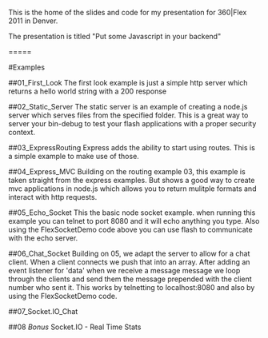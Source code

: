 This is the home of the slides and code for my presentation for 360|Flex 2011 in Denver.

The presentation is titled "Put some Javascript in your backend"

=====

#Examples

##01\_First\_Look
The first look example is just a simple http server which returns a hello world string with a 200 response


##02\_Static\_Server
The static server is an example of creating a node.js server which serves files from the specified folder. This is a great way to server your bin-debug to test your flash applications with a proper security context.

##03\_ExpressRouting
Express adds the ability to start using routes. This is a simple example to make use of those.

##04\_Express\_MVC
Building on the routing example 03, this example is taken straight from the express examples. But shows a good way to create mvc applications in node.js which allows you to return mulitple formats and interact with http requests.

##05\_Echo\_Socket
This the basic node socket example.  when running this example you can telnet to port 8080 and it will echo anything you type.  Also using the FlexSocketDemo code above you can use flash to communicate with the echo server.

##06\_Chat\_Socket
Building on 05, we adapt the server to allow for a chat client. When a client connects we push that into an array. After adding an event listener for 'data' when we receive a message message we loop through the clients and send them the message prepended with the client number who sent it.  This works by telnetting to localhost:8080 and also by using the FlexSocketDemo code.

##07\_Socket.IO\_Chat



##08 _Bonus_ Socket.IO - Real Time Stats